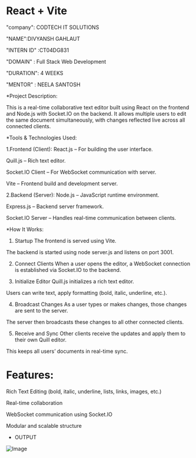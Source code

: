 # React + Vite

"company": CODTECH IT SOLUTIONS

"NAME":DIVYANSH GAHLAUT

"INTERN ID" :CT04DG831

"DOMAIN" : Full Stack Web Development

"DURATION": 4 WEEKS

"MENTOR" : NEELA SANTOSH

*Project Description:

This is a real-time collaborative text editor built using React on the frontend and Node.js with Socket.IO on the backend. It allows multiple users to edit the same document simultaneously, with changes reflected live across all connected clients.


*Tools & Technologies Used:

1.Frontend (Client):
React.js – For building the user interface.

Quill.js – Rich text editor.

Socket.IO Client – For WebSocket communication with server.

Vite – Frontend build and development server.

2.Backend (Server):
Node.js – JavaScript runtime environment.

Express.js – Backend server framework.

Socket.IO Server – Handles real-time communication between clients.

*How It Works:
1. Startup
The frontend is served using Vite.

The backend is started using node server.js and listens on port 3001.

2. Connect Clients
When a user opens the editor, a WebSocket connection is established via Socket.IO to the backend.

3. Initialize Editor
Quill.js initializes a rich text editor.

Users can write text, apply formatting (bold, italic, underline, etc.).

4. Broadcast Changes
As a user types or makes changes, those changes are sent to the server.

The server then broadcasts these changes to all other connected clients.

5. Receive and Sync
Other clients receive the updates and apply them to their own Quill editor.

This keeps all users’ documents in real-time sync.

# Features:

Rich Text Editing (bold, italic, underline, lists, links, images, etc.)

Real-time collaboration

WebSocket communication using Socket.IO

Modular and scalable structure

* OUTPUT

![Image](https://github.com/user-attachments/assets/69f4422a-95a0-4753-9199-1c1984732aba)
